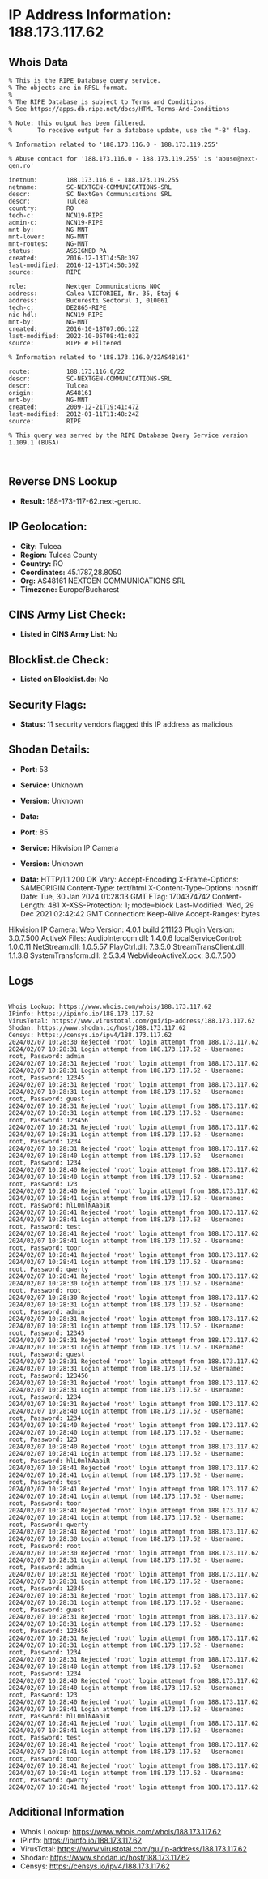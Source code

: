 # IP Address Information: 188.173.117.62

## Whois Data
```
% This is the RIPE Database query service.
% The objects are in RPSL format.
%
% The RIPE Database is subject to Terms and Conditions.
% See https://apps.db.ripe.net/docs/HTML-Terms-And-Conditions

% Note: this output has been filtered.
%       To receive output for a database update, use the "-B" flag.

% Information related to '188.173.116.0 - 188.173.119.255'

% Abuse contact for '188.173.116.0 - 188.173.119.255' is 'abuse@next-gen.ro'

inetnum:        188.173.116.0 - 188.173.119.255
netname:        SC-NEXTGEN-COMMUNICATIONS-SRL
descr:          SC NextGen Communications SRL
descr:          Tulcea
country:        RO
tech-c:         NCN19-RIPE
admin-c:        NCN19-RIPE
mnt-by:         NG-MNT
mnt-lower:      NG-MNT
mnt-routes:     NG-MNT
status:         ASSIGNED PA
created:        2016-12-13T14:50:39Z
last-modified:  2016-12-13T14:50:39Z
source:         RIPE

role:           Nextgen Communications NOC
address:        Calea VICTORIEI, Nr. 35, Etaj 6
address:        Bucuresti Sectorul 1, 010061
tech-c:         DE2865-RIPE
nic-hdl:        NCN19-RIPE
mnt-by:         NG-MNT
created:        2016-10-18T07:06:12Z
last-modified:  2022-10-05T08:41:03Z
source:         RIPE # Filtered

% Information related to '188.173.116.0/22AS48161'

route:          188.173.116.0/22
descr:          SC-NEXTGEN-COMMUNICATIONS-SRL
descr:          Tulcea
origin:         AS48161
mnt-by:         NG-MNT
created:        2009-12-21T19:41:47Z
last-modified:  2012-01-11T11:48:24Z
source:         RIPE

% This query was served by the RIPE Database Query Service version 1.109.1 (BUSA)



```
## Reverse DNS Lookup
- **Result:** 188-173-117-62.next-gen.ro.

## IP Geolocation:
- **City:** Tulcea
- **Region:** Tulcea County
- **Country:** RO
- **Coordinates:** 45.1787,28.8050
- **Org:** AS48161 NEXTGEN COMMUNICATIONS SRL
- **Timezone:** Europe/Bucharest

## CINS Army List Check:
- **Listed in CINS Army List:** 
No

## Blocklist.de Check:
- **Listed on Blocklist.de:** 
No

## Security Flags:
- **Status:** 11 security vendors flagged this IP address as malicious

## Shodan Details:
- **Port:** 53
- **Service:** Unknown
- **Version:** Unknown
- **Data:** 

- **Port:** 85
- **Service:** Hikvision IP Camera
- **Version:** Unknown
- **Data:** HTTP/1.1 200 OK
Vary: Accept-Encoding
X-Frame-Options: SAMEORIGIN
Content-Type: text/html
X-Content-Type-Options: nosniff
Date: Tue, 30 Jan 2024 01:28:13 GMT
ETag: 1704374742
Content-Length: 481
X-XSS-Protection: 1; mode=block
Last-Modified: Wed, 29 Dec 2021 02:42:42 GMT
Connection: Keep-Alive
Accept-Ranges: bytes


Hikvision IP Camera:
  Web Version: 4.0.1 build 211123
  Plugin Version: 3.0.7.500
  ActiveX Files:
    AudioIntercom.dll: 1.4.0.6
    localServiceControl: 1.0.0.11
    NetStream.dll: 1.0.5.57
    PlayCtrl.dll: 7.3.5.0
    StreamTransClient.dll: 1.1.3.8
    SystemTransform.dll: 2.5.3.4
    WebVideoActiveX.ocx: 3.0.7.500


## Logs
```

Whois Lookup: https://www.whois.com/whois/188.173.117.62
IPinfo: https://ipinfo.io/188.173.117.62
VirusTotal: https://www.virustotal.com/gui/ip-address/188.173.117.62
Shodan: https://www.shodan.io/host/188.173.117.62
Censys: https://censys.io/ipv4/188.173.117.62
2024/02/07 10:28:30 Rejected 'root' login attempt from 188.173.117.62
2024/02/07 10:28:31 Login attempt from 188.173.117.62 - Username: root, Password: admin
2024/02/07 10:28:31 Rejected 'root' login attempt from 188.173.117.62
2024/02/07 10:28:31 Login attempt from 188.173.117.62 - Username: root, Password: 12345
2024/02/07 10:28:31 Rejected 'root' login attempt from 188.173.117.62
2024/02/07 10:28:31 Login attempt from 188.173.117.62 - Username: root, Password: guest
2024/02/07 10:28:31 Rejected 'root' login attempt from 188.173.117.62
2024/02/07 10:28:31 Login attempt from 188.173.117.62 - Username: root, Password: 123456
2024/02/07 10:28:31 Rejected 'root' login attempt from 188.173.117.62
2024/02/07 10:28:31 Login attempt from 188.173.117.62 - Username: root, Password: 1234
2024/02/07 10:28:31 Rejected 'root' login attempt from 188.173.117.62
2024/02/07 10:28:40 Login attempt from 188.173.117.62 - Username: root, Password: 1234
2024/02/07 10:28:40 Rejected 'root' login attempt from 188.173.117.62
2024/02/07 10:28:40 Login attempt from 188.173.117.62 - Username: root, Password: 123
2024/02/07 10:28:40 Rejected 'root' login attempt from 188.173.117.62
2024/02/07 10:28:41 Login attempt from 188.173.117.62 - Username: root, Password: hlL0mlNAabiR
2024/02/07 10:28:41 Rejected 'root' login attempt from 188.173.117.62
2024/02/07 10:28:41 Login attempt from 188.173.117.62 - Username: root, Password: test
2024/02/07 10:28:41 Rejected 'root' login attempt from 188.173.117.62
2024/02/07 10:28:41 Login attempt from 188.173.117.62 - Username: root, Password: toor
2024/02/07 10:28:41 Rejected 'root' login attempt from 188.173.117.62
2024/02/07 10:28:41 Login attempt from 188.173.117.62 - Username: root, Password: qwerty
2024/02/07 10:28:41 Rejected 'root' login attempt from 188.173.117.62
2024/02/07 10:28:30 Login attempt from 188.173.117.62 - Username: root, Password: root
2024/02/07 10:28:30 Rejected 'root' login attempt from 188.173.117.62
2024/02/07 10:28:31 Login attempt from 188.173.117.62 - Username: root, Password: admin
2024/02/07 10:28:31 Rejected 'root' login attempt from 188.173.117.62
2024/02/07 10:28:31 Login attempt from 188.173.117.62 - Username: root, Password: 12345
2024/02/07 10:28:31 Rejected 'root' login attempt from 188.173.117.62
2024/02/07 10:28:31 Login attempt from 188.173.117.62 - Username: root, Password: guest
2024/02/07 10:28:31 Rejected 'root' login attempt from 188.173.117.62
2024/02/07 10:28:31 Login attempt from 188.173.117.62 - Username: root, Password: 123456
2024/02/07 10:28:31 Rejected 'root' login attempt from 188.173.117.62
2024/02/07 10:28:31 Login attempt from 188.173.117.62 - Username: root, Password: 1234
2024/02/07 10:28:31 Rejected 'root' login attempt from 188.173.117.62
2024/02/07 10:28:40 Login attempt from 188.173.117.62 - Username: root, Password: 1234
2024/02/07 10:28:40 Rejected 'root' login attempt from 188.173.117.62
2024/02/07 10:28:40 Login attempt from 188.173.117.62 - Username: root, Password: 123
2024/02/07 10:28:40 Rejected 'root' login attempt from 188.173.117.62
2024/02/07 10:28:41 Login attempt from 188.173.117.62 - Username: root, Password: hlL0mlNAabiR
2024/02/07 10:28:41 Rejected 'root' login attempt from 188.173.117.62
2024/02/07 10:28:41 Login attempt from 188.173.117.62 - Username: root, Password: test
2024/02/07 10:28:41 Rejected 'root' login attempt from 188.173.117.62
2024/02/07 10:28:41 Login attempt from 188.173.117.62 - Username: root, Password: toor
2024/02/07 10:28:41 Rejected 'root' login attempt from 188.173.117.62
2024/02/07 10:28:41 Login attempt from 188.173.117.62 - Username: root, Password: qwerty
2024/02/07 10:28:41 Rejected 'root' login attempt from 188.173.117.62
2024/02/07 10:28:30 Login attempt from 188.173.117.62 - Username: root, Password: root
2024/02/07 10:28:30 Rejected 'root' login attempt from 188.173.117.62
2024/02/07 10:28:31 Login attempt from 188.173.117.62 - Username: root, Password: admin
2024/02/07 10:28:31 Rejected 'root' login attempt from 188.173.117.62
2024/02/07 10:28:31 Login attempt from 188.173.117.62 - Username: root, Password: 12345
2024/02/07 10:28:31 Rejected 'root' login attempt from 188.173.117.62
2024/02/07 10:28:31 Login attempt from 188.173.117.62 - Username: root, Password: guest
2024/02/07 10:28:31 Rejected 'root' login attempt from 188.173.117.62
2024/02/07 10:28:31 Login attempt from 188.173.117.62 - Username: root, Password: 123456
2024/02/07 10:28:31 Rejected 'root' login attempt from 188.173.117.62
2024/02/07 10:28:31 Login attempt from 188.173.117.62 - Username: root, Password: 1234
2024/02/07 10:28:31 Rejected 'root' login attempt from 188.173.117.62
2024/02/07 10:28:40 Login attempt from 188.173.117.62 - Username: root, Password: 1234
2024/02/07 10:28:40 Rejected 'root' login attempt from 188.173.117.62
2024/02/07 10:28:40 Login attempt from 188.173.117.62 - Username: root, Password: 123
2024/02/07 10:28:40 Rejected 'root' login attempt from 188.173.117.62
2024/02/07 10:28:41 Login attempt from 188.173.117.62 - Username: root, Password: hlL0mlNAabiR
2024/02/07 10:28:41 Rejected 'root' login attempt from 188.173.117.62
2024/02/07 10:28:41 Login attempt from 188.173.117.62 - Username: root, Password: test
2024/02/07 10:28:41 Rejected 'root' login attempt from 188.173.117.62
2024/02/07 10:28:41 Login attempt from 188.173.117.62 - Username: root, Password: toor
2024/02/07 10:28:41 Rejected 'root' login attempt from 188.173.117.62
2024/02/07 10:28:41 Login attempt from 188.173.117.62 - Username: root, Password: qwerty
2024/02/07 10:28:41 Rejected 'root' login attempt from 188.173.117.62

```
## Additional Information
- Whois Lookup: https://www.whois.com/whois/188.173.117.62
- IPinfo: https://ipinfo.io/188.173.117.62
- VirusTotal: https://www.virustotal.com/gui/ip-address/188.173.117.62
- Shodan: https://www.shodan.io/host/188.173.117.62
- Censys: https://censys.io/ipv4/188.173.117.62

